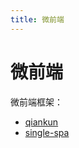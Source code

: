 ```yaml
---
title: 微前端
---
```


# 微前端

微前端框架：

- [qiankun](https://qiankun.umijs.org/zh)
- [single-spa](https://single-spa.js.org/)
